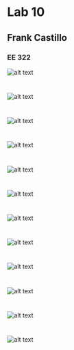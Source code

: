# Lab 10
## Frank Castillo
### EE 322

![alt text](Lab10_CommandLine(1).png)
#
![alt text](Lab10_CommandLine(2).png)
#
![alt text](Lab10_CommandLine(3).png)
#
![alt text](Lab10_CommandLine(4).png)
#
![alt text](Lab10_CommandLine(5).png)
#
![alt text](Lab10_CommandLine(6).png)
#
![alt text](Lab10_CommandLine(7).png)
#
![alt text](Lab10_CommandLine(8).png)
#
![alt text](Lab10_CommandLine(9).png)
#
![alt text](Lab10_CommandLine(10).png)
#
![alt text](Lab10_CommandLine(11).png)
#
![alt text](Lab10_CommandLine(12).png)
